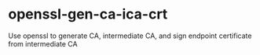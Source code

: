 # openssl-gen-ca-ica-crt
Use openssl to generate CA, intermediate CA, and sign endpoint certificate from intermediate CA 
